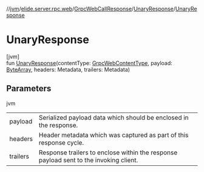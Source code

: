 //[jvm](../../../../index.md)/[elide.server.rpc.web](../../index.md)/[GrpcWebCallResponse](../index.md)/[UnaryResponse](index.md)/[UnaryResponse](-unary-response.md)

# UnaryResponse

[jvm]\
fun [UnaryResponse](-unary-response.md)(contentType: [GrpcWebContentType](../../-grpc-web-content-type/index.md), payload: [ByteArray](https://kotlinlang.org/api/latest/jvm/stdlib/kotlin/-byte-array/index.html), headers: Metadata, trailers: Metadata)

## Parameters

jvm

| | |
|---|---|
| payload | Serialized payload data which should be enclosed in the response. |
| headers | Header metadata which was captured as part of this response cycle. |
| trailers | Response trailers to enclose within the response payload sent to the invoking client. |
